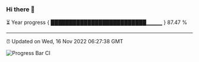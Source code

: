 ### Hi there 👋

⏳ Year progress { ██████████████████████████▁▁▁▁ } 87.47 %

---

⏰ Updated on Wed, 16 Nov 2022 06:27:38 GMT

![Progress Bar CI](https://github.com/ZhaoGui/ZhaoGui/workflows/Progress%20Bar%20CI/badge.svg)
